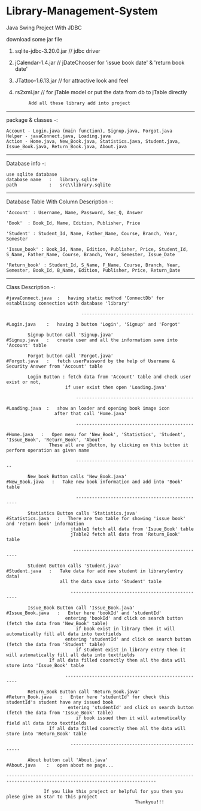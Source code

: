 # Library-Management-System
Java Swing Project With JDBC

download some jar file
1. sqlite-jdbc-3.20.0.jar   // jdbc driver  
2. jCalendar-1.4.jar        // jDateChooser for 'issue book date' & 'return book date'
3. JTattoo-1.6.13.jar       // for attractive look and feel
4. rs2xml.jar               // for jTable model or put the data from db to jTable directly

            Add all these library add into project
----------------------------------------------------------------------------------------------------------------------
    
package & classes -:

    Account - Login.java (main function), Signup.java, Forgot.java
    Helper - javaConnect.java, Loading.java
    Action - Home.java, New_Book.java, Statistics.java, Student.java, Issue_Book.java, Return_Book.java, About.java     
-----------------------------------------------------------------------------------------------------------------------

Database info -:

    use sqlite database
    database name   :   library.sqlite
    path            :   src\\library.sqlite
----------------------------------------------------------------------------------------------------------------------

Database Table With Column Description -:

    'Account' : Username, Name, Password, Sec_Q, Answer
    
    'Book'  : Book_Id, Name, Edition, Publisher, Price
    
    'Student' : Student_Id, Name, Father_Name, Course, Branch, Year, Semester
    
    'Issue_book' : Book_Id, Name, Edition, Publisher, Price, Student_Id, S_Name, Father_Name, Course, Branch, Year, Semester, Issue_Date
    
    'Return_book' : Student_Id, S_Name, F_Name, Course, Branch, Year, Semester, Book_Id, B_Name, Edition, Publisher, Price, Return_Date
---------------------------------------------------------------------------------------------------------------------------------------

Class Description -:

    #javaConnect.java  :   having static method 'ConnectDb' for establising connection with database 'library'
    
                                ------------------------------------------
    
    #Login.java    :   having 3 button 'Login', 'Signup' and 'Forgot'
    
            Signup button call 'Signup.java'
    #Signup.java   :   create user and all the information save into 'Account' table
    
            Forgot button call 'Forgot.java'
    #Forgot.java   :   fetch userPassword by the help of Username & Security Answer from 'Account' table
    
            Login Button : fetch data from 'Account' table and check user exist or not, 
                          if user exist then open 'Loading.java'
                          
                              --------------------------------------------
    
    #Loading.java  :   show an loader and opening book image icon
                      after that call 'Home.java'
                      
                              --------------------------------------------
                      
    #Home.java   :   Open menu for 'New_Book', 'Statistics', 'Student', 'Issue_Book', 'Return_Book', 'About'
                    These all are jButton, by clicking on this button it perform operation as given name
                    
                              ----------------------------------------------
                    
            New_book Button calls 'New_Book.java'
    #New_Book.java   :   Take new book information and add into 'Book' table
    
                              ------------------------------------------------
    
            Statistics Button calls 'Statistics.java'
    #Statistics.java   :   There are two table for showing 'issue book' and 'return book' information
                            jtable1 fetch all data from 'Isuue_Book' table
                            jTable2 fetch all data from 'Return_Book' table
                            
                             -------------------------------------------------
                            
            Student Button calls 'Student.java'
    #Student.java   :   Take data for add new student in library(entry data)
                        all the data save into 'Student' table
                 
                            --------------------------------------------------
                    
            Issue_Book Button call 'Issue_Book.java'
    #Issue_Book.java   :   Enter here 'bookId' and 'studentId'
                          entering 'bookId' and click on search button  (fetch the data from 'New_Book' table)
                              if book exist in library then it will automatically fill all data into textfields
                          entering 'studentId' and click on search button (fetch the data from 'Student' table)
                              if student exist in library entry then it will automatically fill all data into textfields
                    If all data filled coorectly then all the data will store into 'Issue_Book' table
                        
                          ----------------------------------------------------         
                        
            Return_Book Button call 'Return_Book.java'
    #Return_Book.java   :   Enter here 'studentId' for check this studentId's student have any issued book 
                           entering 'studentId' and click on search button  (fetch the data from 'Issue_Book' table)
                              if book issued then it will automatically field all data into textfields
                    If all data filled coorectly then all the data will store into 'Return_Book' table
                    
                            ---------------------------------------------------    
                    
            About button call 'About.java'
    #About.java    :   open about me page...
    
    ------------------------------------------------------------------------------------------------------------------------------
    
                  If you like this project or helpful for you then you plese give an star to this project
                                                    Thankyou!!!
